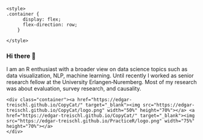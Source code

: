 ```{=html}
<style>
.container {
      display: flex;
      flex-direction: row;
    }

</style>
```

### Hi there 👋

I am an R enthusiast with a broader view on data science topics such as data visualization, NLP, machine learning. Until recently I worked as senior research fellow at the University Erlangen‐Nuremberg. Most of my research was about evaluation, survey research, and causality.


```{=html}
<div class="container"><a href="https://edgar-treischl.github.io/CopyCat/" target="_blank"><img src="https://edgar-treischl.github.io/CopyCat/logo.png" width="50%" height="70%"></a> <a href="https://edgar-treischl.github.io/CopyCat/" target="_blank"><img src="https://edgar-treischl.github.io/PracticeR/logo.png" width="75%" height="70%"></a> 
</div>
```


<!--
**edgar-treischl/edgar-treischl** is a ✨ _special_ ✨ repository because its `README.md` (this file) appears on your GitHub profile.

Here are some ideas to get you started:

- 🔭 I’m currently working on ...
- 🌱 I’m currently learning ...
- 👯 I’m looking to collaborate on ...
- 🤔 I’m looking for help with ...
- 💬 Ask me about ...
- 📫 How to reach me: ...
- 😄 Pronouns: ...
- ⚡ Fun fact: ...
-->
